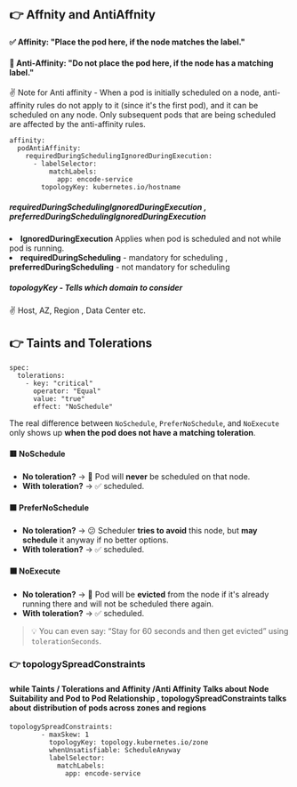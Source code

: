 
## 👉 Affnity and AntiAffnity 

#### ✅ Affinity: "Place the pod here, if the node matches the label."
#### 🚫 Anti-Affinity: "Do not place the pod here, if the node has a matching label."

✌️ Note for Anti affinity - When a pod is initially scheduled on a node, anti-affinity rules do not apply to it (since it's the first pod), and it can be scheduled on any node. Only subsequent pods that are being scheduled are affected by the anti-affinity rules.

```
affinity:
  podAntiAffinity:
    requiredDuringSchedulingIgnoredDuringExecution:
      - labelSelector:
          matchLabels:
            app: encode-service
        topologyKey: kubernetes.io/hostname
```

##### requiredDuringSchedulingIgnoredDuringExecution , preferredDuringSchedulingIgnoredDuringExecution 
 <li> <b>IgnoredDuringExecution</b> Applies when pod is scheduled and not while pod is running. <br>
 <li> <b>requiredDuringScheduling</b> - mandatory for scheduling  , <b>preferredDuringScheduling</b> - not mandatory for scheduling 

##### topologyKey - Tells which domain to consider 
 ✌️ Host, AZ, Region , Data Center etc. 
  
## 👉 Taints and Tolerations 

```
spec:
  tolerations:
    - key: "critical"
      operator: "Equal"
      value: "true"
      effect: "NoSchedule"
```

The real difference between `NoSchedule`, `PreferNoSchedule`, and `NoExecute` only shows up **when the pod does not have a matching toleration**.

#### 🟥 NoSchedule
- **No toleration?** → 🚫 Pod will **never** be scheduled on that node.
- **With toleration?** → ✅ scheduled.

#### 🟧 PreferNoSchedule
- **No toleration?** → 😕 Scheduler **tries to avoid** this node, but **may schedule** it anyway if no better options.
- **With toleration?** → ✅ scheduled.

#### ⬛ NoExecute
- **No toleration?** → 🚫 Pod will be **evicted** from the node if it's already running there and will not be scheduled there again.
- **With toleration?** → ✅ scheduled.

> 💡 You can even say: “Stay for 60 seconds and then get evicted” using `tolerationSeconds`.

### 👉  topologySpreadConstraints
#### while Taints / Tolerations  and Affinity /Anti Affinity Talks about Node Suitability and Pod to Pod Relationship  , topologySpreadConstraints talks about distribution of pods across zones and regions 

```
topologySpreadConstraints:
        - maxSkew: 1
          topologyKey: topology.kubernetes.io/zone
          whenUnsatisfiable: ScheduleAnyway
          labelSelector:
            matchLabels:
              app: encode-service
```






 
